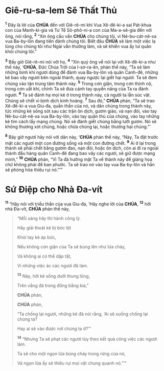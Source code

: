 # Giê-ru-sa-lem Sẽ Thất Thủ

<sup><b>1</b></sup> Đây là lời của **CHÚA** đến với Giê-rê-mi khi Vua Xê-đê-ki-a sai Pát-khua con của Manh-ki-gia và Tư Tế Sô-phô-ni-a con của Ma-a-sê-gia đến với ông, nói rằng, <sup><b>2</b></sup> “Xin ông cầu vấn **CHÚA** cho chúng tôi, vì Nê-bu-cát-nê-xa vua Ba-by-lôn đang tiến đánh chúng tôi. Biết đâu **CHÚA** sẽ làm một việc lạ lùng cho chúng tôi như Ngài vẫn thường làm, và sẽ khiến vua ấy lui quân khỏi chúng tôi.”

<sup><b>3</b></sup> Bấy giờ Giê-rê-mi nói với họ, <sup><b>4</b></sup> “Xin quý ông về nói lại với Xê-đê-ki-a như thế này, ‘**CHÚA**, Đức Chúa Trời của I-sơ-ra-ên, phán thế này, “Ta sẽ làm những binh khí ngươi dùng để đánh vua Ba-by-lôn và quân Canh-đê, những kẻ bao vây ngươi bên ngoài thành, quay ngược lại giết hại ngươi. Ta sẽ đem chúng vào tận trung tâm thành này. <sup><b>5</b></sup> Trong cơn giận, trong cơn thịnh nộ, trong cơn uất khí, chính Ta sẽ đưa cánh tay quyền năng của Ta ra đánh ngươi. <sup><b>6</b></sup> Ta sẽ đánh hạ mọi kẻ ở trong thành này, cả người ta lẫn súc vật. Chúng sẽ chết vì bịnh dịch kinh hoàng. <sup><b>7</b></sup> Sau đó,” **CHÚA** phán, “Ta sẽ trao Xê-đê-ki-a vua Giu-đa, quần thần của nó, và dân chúng trong thành này, tức những kẻ sống sót sau các trận ôn dịch, gươm giáo, và nạn đói, vào tay Nê-bu-cát-nê-xa vua Ba-by-lôn, vào tay quân thù của chúng, vào tay những kẻ tìm cách lấy mạng chúng. Nó sẽ đánh giết chúng bằng lưỡi gươm. Nó sẽ không thương xót chúng, hoặc chừa chúng lại, hoặc thương hại chúng.”’

<sup><b>8</b></sup> Bây giờ ngươi hãy nói với dân này, ‘**CHÚA** phán thế này, “Này, Ta đặt trước mặt các ngươi một con đường sống và một con đường chết. <sup><b>9</b></sup> Ai ở lại trong thành sẽ phải chết bằng gươm đao, nạn đói, hoặc ôn dịch, còn ai đi ra ngoài thành đầu hàng quân Canh-đê đang bao vây các ngươi, sẽ giữ được mạng mình,” <sup><b>10</b></sup> **CHÚA** phán, “Vì Ta đã hướng mặt Ta về thành này để giáng họa chứ không phải để ban phước. Ta sẽ trao nó vào tay vua Ba-by-lôn và hắn sẽ phóng hỏa thiêu rụi nó.”’”

# Sứ Điệp cho Nhà Đa-vít

<sup><b>11</b></sup> “Hãy nói với triều thần của vua Giu-đa, ‘Hãy nghe lời của **CHÚA**, <sup><b>12</b></sup> hỡi nhà Đa-vít, **CHÚA** phán thế này,

> “Mỗi sáng hãy thi hành công lý.
>
> Hãy giải thoát kẻ bị bóc lột
>
> Khỏi tay kẻ áp bức,
>
> Nếu không cơn giận của Ta sẽ bùng lên như lửa cháy,
>
> Và không ai có thể dập tắt,
>
> Vì những việc ác các ngươi đã làm.
>
> <sup><b>13</b></sup> Này, hỡi kẻ sống dưới thung lũng,
>
> Trên vầng đá trong đồng bằng kia,”
>
> **CHÚA** phán,
>
> **CHÚA** phán,
>
> “Ta chống lại ngươi, những kẻ đã nói rằng, ‘Ai sẽ xuống chống lại chúng ta?
>
> Hay ai sẽ vào được nơi chúng ta ở?’”
>
> <sup><b>14</b></sup> “Nhưng Ta sẽ phạt các ngươi tùy theo kết quả công việc các ngươi làm.
>
> Ta sẽ cho một ngọn lửa bùng cháy trong rừng của nó,
>
> Và ngọn lửa ấy sẽ thiêu rụi mọi vật chung quanh nó.”’”
